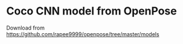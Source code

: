 # Coco CNN model from OpenPose

Download from
https://github.com/rapee9999/openpose/tree/master/models
